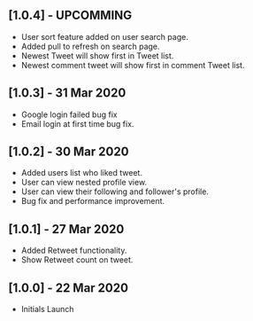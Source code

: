 ## [1.0.4] - UPCOMMING

* User sort feature added on user search page.
* Added pull to refresh on search page.
* Newest Tweet will show first in Tweet list.
* Newest comment tweet will show first in comment Tweet list.

## [1.0.3] - 31 Mar 2020

* Google login failed bug fix
* Email login at first time bug fix.

## [1.0.2] - 30 Mar 2020

* Added users list who liked tweet.
* User can view nested profile view.
* User can view their following and follower's profile.
* Bug fix and performance improvement.

## [1.0.1] - 27 Mar 2020

* Added Retweet functionality.
* Show Retweet count on tweet.

## [1.0.0] - 22 Mar 2020

* Initials Launch